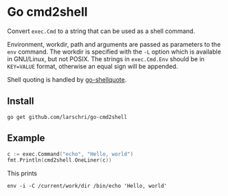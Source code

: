 # Go cmd2shell

Convert `exec.Cmd` to a string that can be used as a shell command.

Environment, workdir, path and arguments are passed as parameters to the `env`
command. The workdir is specified with the `-L` option which is available in
GNU/Linux, but not POSIX. The strings in `exec.Cmd.Env` should be in
`KEY=VALUE` format, otherwise an equal sign will be appended.

Shell quoting is handled by
[go-shellquote](https://github.com/kballard/go-shellquote).

## Install

    go get github.com/larschri/go-cmd2shell

## Example

```go
c := exec.Command("echo", "Hello, world")
fmt.Println(cmd2shell.OneLiner(c))
```

This prints

```shell
env -i -C /current/work/dir /bin/echo 'Hello, world'
```
